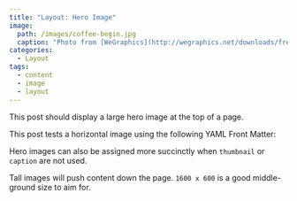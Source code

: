 ```yaml
---
title: "Layout: Hero Image"
image:
  path: /images/coffee-begin.jpg
  caption: "Photo from [WeGraphics](http://wegraphics.net/downloads/free-ultimate-blurred-background-pack/)"
categories:
  - Layout
tags:
  - content
  - image
  - layout
---
```


This post should display a large hero image at the top of a page.

This post tests a horizontal image using the following YAML Front Matter:


Hero images can also be assigned more succinctly when `thumbnail` or `caption` are not used.


Tall images will push content down the page. `1600 x 600` is a good middle-ground size to aim for.

